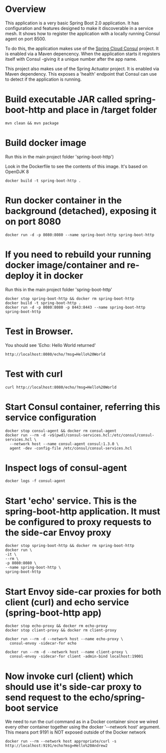 # Overview

This application is a very basic Spring Boot 2.0 application.  It has configuration and features designed to make it discoverable in a service mesh.
It shows how to register the application with a locally running Consul agent on port 8500.  

To do this, the application makes use of the [Spring Cloud Consul](http://cloud.spring.io/spring-cloud-consul/single/spring-cloud-consul.html) project.  It is enabled via a Maven depencency.  When the application starts it registers itself with Consul -giving it a unique number after the app name.

This project also makes use of the Spring Actuator project.  It is enabled via Maven dependency.  This exposes a 'health' endpoint that Consul can use to detect if the application is running. 

# Build executable JAR called spring-boot-http and place in /target folder

`mvn clean && mvn package`

# Build docker image
Run this in the main project folder 'spring-boot-http')

Look in the Dockerfile to see the contents of this image.  It's based on OpenDJK 8

`docker build -t spring-boot-http .`

# Run docker container in the background (detached), exposing it on port 8080

`docker run -d -p 8080:8080 --name spring-boot-http spring-boot-http`

# If you need to rebuild your running docker image/container and re-deploy it in docker
Run this in the main project folder 'spring-boot-http'

```
docker stop spring-boot-http && docker rm spring-boot-http
docker build -t spring-boot-http .
docker run -d -p 8080:8080 -p 8443:8443 --name spring-boot-http spring-boot-http
```

# Test in Browser.  
You should see 'Echo: Hello World returned'

`http://localhost:8080/echo/?msg=Hello%20World`

# Test with curl

`curl http://localhost:8080/echo/?msg=Hello%20World`

# Start Consul container, referring this service configuration

```
docker stop consul-agent && docker rm consul-agent
docker run --rm -d -v$(pwd)/consul-services.hcl:/etc/consul/consul-services.hcl \
  --network host --name consul-agent consul:1.3.0 \
  agent -dev -config-file /etc/consul/consul-services.hcl
```

# Inspect logs of consul-agent

`docker logs -f consul-agent`

# Start 'echo' service.  This is the spring-boot-http application.  It must be configured to proxy requests to the side-car Envoy proxy

```
docker stop spring-boot-http && docker rm spring-boot-http
docker run \
-it \
--rm \
-p 8080:8080 \
--name spring-boot-http \
spring-boot-http
```


# Start Envoy side-car proxies for both client (curl) and echo service (spring-boot-http app)

```
docker stop echo-proxy && docker rm echo-proxy
docker stop client-proxy && docker rm client-proxy

docker run --rm -d --network host --name echo-proxy \
  consul-envoy -sidecar-for echo

docker run --rm -d --network host --name client-proxy \
  consul-envoy -sidecar-for client -admin-bind localhost:19001
```

# Now invoke curl (client) which should use it's side-car proxy to send request to the echo/spring-boot service
We need to run the curl command as in a Docker container since we wired every other container together using the docker '--network host' argument.  This means port 9191 is NOT exposed outside of the Docker network

```
docker run --rm --network host appropriate/curl -s http://localhost:9191/echo?msg=Hello%20Andrew2
```

